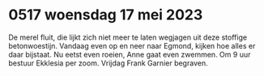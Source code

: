 # 0517 woensdag 17 mei 2023
De merel fluit, die lijkt zich niet meer te laten wegjagen uit deze stoffige betonwoestijn. Vandaag even op en neer naar Egmond, kijken hoe alles er daar bijstaat. Nu eetst even roeien, Anne gaat even zwemmen. Om 9 uur bestuur Ekklesia per zoom. Vrijdag Frank Garnier begraven.